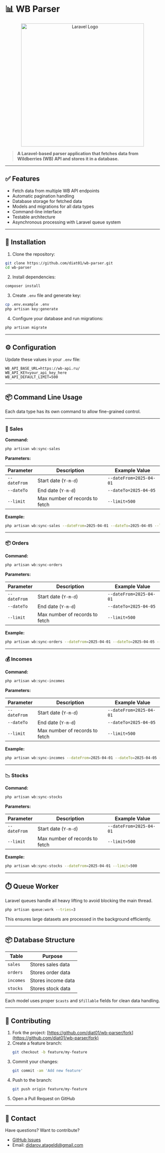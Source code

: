 # 📊 WB Parser

<p align="center">
  <a href="https://laravel.com" target="_blank">
    <img src="https://raw.githubusercontent.com/laravel/art/master/logo-lockup/5%20SVG/2%20CMYK/1%20Full%20Color/laravel-logolockup-cmyk-red.svg" width="400" alt="Laravel Logo">
  </a>
</p>

> **A Laravel-based parser application that fetches data from Wildberries (WB) API and stores it in a database.**

---

## ✅ Features

- Fetch data from multiple WB API endpoints
- Automatic pagination handling
- Database storage for fetched data
- Models and migrations for all data types
- Command-line interface
- Testable architecture
- Asynchronous processing with Laravel queue system

---

## 🚀 Installation

1. Clone the repository:

```bash
git clone https://github.com/diat01/wb-parser.git
cd wb-parser
```

2. Install dependencies:

```bash
composer install
```

3. Create `.env` file and generate key:

```bash
cp .env.example .env
php artisan key:generate
```

4. Configure your database and run migrations:

```bash
php artisan migrate
```

---

## ⚙️ Configuration

Update these values in your `.env` file:

```env
WB_API_BASE_URL=https://wb-api.ru/
WB_API_KEY=your_api_key_here
WB_API_DEFAULT_LIMIT=500
```

---

## 📦 Command Line Usage

Each data type has its own command to allow fine-grained control.

---

### 🛒 Sales

**Command:**

```bash
php artisan wb:sync-sales
```

**Parameters:**

| Parameter    | Description                    | Example Value           |
|--------------|--------------------------------|-------------------------|
| `--dateFrom` | Start date (`Y-m-d`)           | `--dateFrom=2025-04-01` |
| `--dateTo`   | End date (`Y-m-d`)             | `--dateTo=2025-04-05`   |
| `--limit`    | Max number of records to fetch | `--limit=500`           |

**Example:**

```bash
php artisan wb:sync-sales --dateFrom=2025-04-01 --dateTo=2025-04-05 --limit=500
```

---

### 📦 Orders

**Command:**

```bash
php artisan wb:sync-orders
```

**Parameters:**

| Parameter    | Description                    | Example Value           |
|--------------|--------------------------------|-------------------------|
| `--dateFrom` | Start date (`Y-m-d`)           | `--dateFrom=2025-04-01` |
| `--dateTo`   | End date (`Y-m-d`)             | `--dateTo=2025-04-05`   |
| `--limit`    | Max number of records to fetch | `--limit=500`           |

**Example:**

```bash
php artisan wb:sync-orders --dateFrom=2025-04-01 --dateTo=2025-04-05 --limit=500
```

---

### 💰 Incomes

**Command:**

```bash
php artisan wb:sync-incomes
```

**Parameters:**

| Parameter    | Description                    | Example Value           |
|--------------|--------------------------------|-------------------------|
| `--dateFrom` | Start date (`Y-m-d`)           | `--dateFrom=2025-04-01` |
| `--dateTo`   | End date (`Y-m-d`)             | `--dateTo=2025-04-05`   |
| `--limit`    | Max number of records to fetch | `--limit=500`           |

**Example:**

```bash
php artisan wb:sync-incomes --dateFrom=2025-04-01 --dateTo=2025-04-05 --limit=500
```

---

### 📉 Stocks

**Command:**

```bash
php artisan wb:sync-stocks
```

**Parameters:**

| Parameter    | Description                    | Example Value           |
|--------------|--------------------------------|-------------------------|
| `--dateFrom` | Start date (`Y-m-d`)           | `--dateFrom=2025-04-01` |
| `--limit`    | Max number of records to fetch | `--limit=500`           |

**Example:**

```bash
php artisan wb:sync-stocks --dateFrom=2025-04-01 --limit=500
```

---

## ⏱️ Queue Worker

Laravel queues handle all heavy lifting to avoid blocking the main thread.

```bash
php artisan queue:work --tries=3
```

This ensures large datasets are processed in the background efficiently.

---

## 📦 Database Structure

| Table     | Purpose            |
|-----------|--------------------|
| `sales`   | Stores sales data  |
| `orders`  | Stores order data  |
| `incomes` | Stores income data |
| `stocks`  | Stores stock data  |

Each model uses proper `$casts` and `$fillable` fields for clean data handling.

---

## 🧩 Contributing

1. Fork the project: [https://github.com/diat01/wb-parser/fork](https://github.com/diat01/wb-parser/fork)
2. Create a feature branch:
   ```bash
   git checkout -b feature/my-feature
   ```
3. Commit your changes:
   ```bash
   git commit -am 'Add new feature'
   ```
4. Push to the branch:
   ```bash
   git push origin feature/my-feature
   ```
5. Open a Pull Request on GitHub

---

## 🤝 Contact

Have questions? Want to contribute?

- [GitHub Issues](https://github.com/diat01/wb-parser/issues)
- Email: didarov.atageldi@gmail.com
